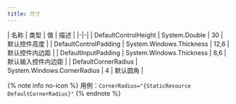 ```yaml
---
title: 尺寸
---
```


| 名称 | 类型 | 值 | 描述 |
|-|-|
| DefaultControlHeight | System.Double | 30 | 默认控件高度 |
| DefaultControlPadding | System.Windows.Thickness | 12,6 | 默认控件内边距 |
| DefaultInputPadding | System.Windows.Thickness | 8,6 |默认输入控件内边距 |
| DefaultCornerRadius | System.Windows.CornerRadius | 4 | 默认圆角 |

{% note info no-icon %}
用例：`CornerRadius="{StaticResource DefaultCornerRadius}"`
{% endnote %}